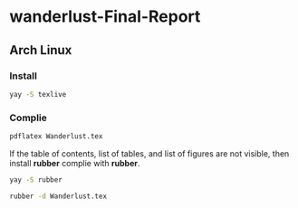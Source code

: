 # wanderlust-Final-Report


## Arch Linux

### Install
```bash
yay -S texlive
```
### Complie 

```bash
pdflatex Wanderlust.tex 
```
If the table of contents, list of tables, and list of figures are not visible, then install **rubber** complie with **rubber**.

```bash
yay -S rubber
```
```bash
rubber -d Wanderlust.tex 
```

